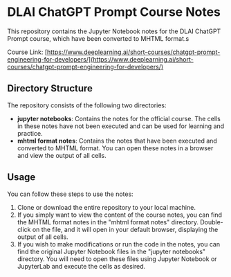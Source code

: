 # DLAI ChatGPT Prompt Course Notes

This repository contains the Jupyter Notebook notes for the DLAI ChatGPT Prompt course, which have been converted to MHTML format.s

Course Link: [https://www.deeplearning.ai/short-courses/chatgpt-prompt-engineering-for-developers/](https://www.deeplearning.ai/short-courses/chatgpt-prompt-engineering-for-developers/)

## Directory Structure

The repository consists of the following two directories:

- **jupyter notebooks**: Contains the notes for the official course. The cells in these notes have not been executed and can be used for learning and practice.
- **mhtml format notes**: Contains the notes that have been executed and converted to MHTML format. You can open these notes in a browser and view the output of all cells.

## Usage

You can follow these steps to use the notes:

1. Clone or download the entire repository to your local machine.
2. If you simply want to view the content of the course notes, you can find the MHTML format notes in the "mhtml format notes" directory. Double-click on the file, and it will open in your default browser, displaying the output of all cells.
3. If you wish to make modifications or run the code in the notes, you can find the original Jupyter Notebook files in the "jupyter notebooks" directory. You will need to open these files using Jupyter Notebook or JupyterLab and execute the cells as desired.
